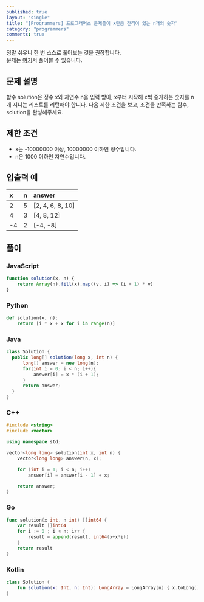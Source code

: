 ```yaml
---
published: true
layout: "single"
title: "[Programmers] 프로그래머스 문제풀이 x만큼 간격이 있는 n개의 숫자"
category: "programmers"
comments: true
---
```


정말 쉬우니 한 번 스스로 풀어보는 것을 권장합니다.  
문제는 [여기](https://programmers.co.kr/learn/courses/30/lessons/12954)서 풀어볼 수 있습니다.

## 문제 설명

함수 solution은 정수 x와 자연수 n을 입력 받아, x부터 시작해 x씩 증가하는 숫자를 n개 지니는 리스트를 리턴해야 합니다. 다음 제한 조건을 보고, 조건을 만족하는 함수, solution을 완성해주세요.

## 제한 조건

- x는 -10000000 이상, 10000000 이하인 정수입니다.
- n은 1000 이하인 자연수입니다.

## 입출력 예

|x|n|answer|
|:-|:-|:-|
|2|5|[2, 4, 6, 8, 10]|
|4|3|[4, 8, 12]|
|-4|2|[-4, -8]|

## 풀이

### JavaScript

```js
function solution(x, n) {
    return Array(n).fill(x).map((v, i) => (i + 1) * v)
}
```

### Python

```py
def solution(x, n):
    return [i * x + x for i in range(n)]
```

### Java

```java
class Solution {
  public long[] solution(long x, int n) {
      long[] answer = new long[n];
      for(int i = 0; i < n; i++){
          answer[i] = x * (i + 1);
      }
      return answer;
  }
}
```

### C++

```cpp
#include <string>
#include <vector>

using namespace std;

vector<long long> solution(int x, int n) {
    vector<long long> answer(n, x);

    for (int i = 1; i < n; i++)
        answer[i] = answer[i - 1] + x;

    return answer;
}
```

### Go

```go
func solution(x int, n int) []int64 {
    var result []int64
    for i := 0 ; i < n; i++ {
        result = append(result, int64(x+x*i))
    }
    return result
}
```

### Kotlin

```kt
class Solution {
    fun solution(x: Int, n: Int): LongArray = LongArray(n) { x.toLong() * (it + 1) }
}
```
